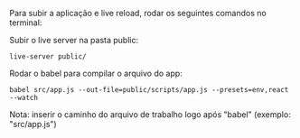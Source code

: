 Para subir a aplicação e live reload, rodar os seguintes comandos no terminal:

Subir o live server na pasta public:
```
live-server public/
```

Rodar o babel para compilar o arquivo do app:
```
babel src/app.js --out-file=public/scripts/app.js --presets=env,react --watch
```
Nota: inserir o caminho do arquivo de trabalho logo após "babel" (exemplo: "src/app.js")